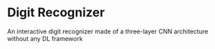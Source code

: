 # Digit Recognizer
 An interactive digit recognizer made of a three-layer CNN architecture without any DL framework
